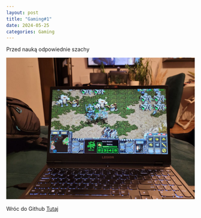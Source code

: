 ```yaml
---
layout: post
title: "Gaming#1"
date: 2024-05-25
categories: Gaming
---
```

Przed nauką odpowiednie szachy

![Optional Text](images/gaming1.jpg)

Wróc do Github [Tutaj][Tutaj-1]

[Tutaj-1]: https://github.com/pjoterkrk69/
